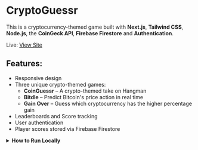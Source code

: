 # CryptoGuessr

This is a cryptocurrency-themed game built with **Next.js**, **Tailwind CSS**, **Node.js**, the **CoinGeck API**, **Firebase Firestore** and **Authentication**.

Live: [View Site](https://cryptoguessr-amber.vercel.app)

## Features:
- Responsive design
- Three unique crypto-themed games:
  - **CoinGuessr** – A crypto-themed take on Hangman
  - **Bitdle** – Predict Bitcoin's price action in real time
  - **Gain Over** – Guess which cryptocurrency has the higher percentage gain
- Leaderboards and Score tracking
- User authentication
- Player scores stored via Firebase Firestore

<details>
  <summary><strong>How to Run Locally</strong></summary>

  1. Clone the repo
     `https://github.com/joshuakitong/cryptoguessr`

  2. Install dependencies
     `npm install`

  3. Run the app
     `npm run dev`
</details>